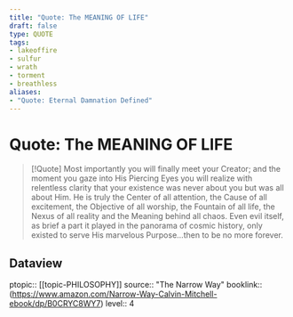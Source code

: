 ```yaml
---
title: "Quote: The MEANING OF LIFE"
draft: false
type: QUOTE
tags:
- lakeoffire
- sulfur
- wrath
- torment
- breathless
aliases:
- "Quote: Eternal Damnation Defined"
---
```


# Quote: The MEANING OF LIFE
> [!Quote]
> Most importantly you will finally meet your Creator; and the moment you gaze into His Piercing Eyes you will realize with relentless clarity that your existence was never about you but was all about Him. He is truly the Center of all attention, the Cause of all excitement, the Objective of all worship, the Fountain of all life, the Nexus of all reality and the Meaning behind all chaos. Even evil itself, as brief a part it played in the panorama of cosmic history, only existed to serve His marvelous Purpose...then to be no more forever.

## Dataview
ptopic:: [[topic-PHILOSOPHY]]
source:: "The Narrow Way"
booklink:: (https://www.amazon.com/Narrow-Way-Calvin-Mitchell-ebook/dp/B0CRYC8WY7)
level:: 4
